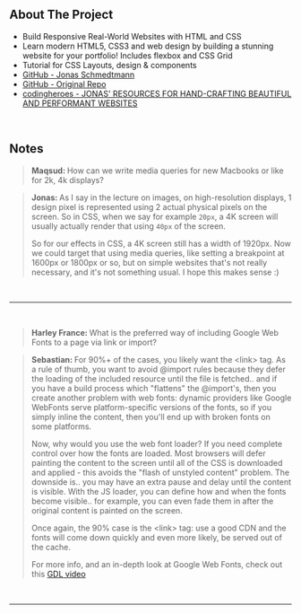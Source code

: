 ## About The Project

- Build Responsive Real-World Websites with HTML and CSS
- Learn modern HTML5, CSS3 and web design by building a stunning website for your portfolio! Includes flexbox and CSS Grid
- Tutorial for CSS Layouts, design & components
- [GitHub - Jonas Schmedtmann](https://github.com/jonasschmedtmann)
- [GitHub - Original Repo](https://github.com/jonasschmedtmann/html-css-course)
- [codingheroes - JONAS' RESOURCES FOR HAND-CRAFTING BEAUTIFUL AND PERFORMANT WEBSITES](https://codingheroes.io/resources/)

&nbsp;

## Notes

> <b>Maqsud: </b>How can we write media queries for new Macbooks or like for 2k, 4k displays?

> <b>Jonas: </b>As I say in the lecture on images, on high-resolution displays, 1 design pixel is represented using 2 actual physical pixels on the screen. So in CSS, when we say for example <code>20px</code>, a 4K screen will usually actually render that using <code>40px</code> of the screen.
>
> So for our effects in CSS, a 4K screen still has a width of 1920px. Now we could target that using media queries, like setting a breakpoint at 1600px or 1800px or so, but on simple websites that's not really necessary, and it's not something usual. I hope this makes sense :)

&nbsp;

---

&nbsp;

> <b>Harley France: </b>What is the preferred way of including Google Web Fonts to a page via link or import?

> <b>Sebastian: </b>For 90%+ of the cases, you likely want the &lt;link&gt; tag. As a rule of thumb, you want to avoid @import rules because they defer the loading of the included resource until the file is fetched.. and if you have a build process which "flattens" the @import's, then you create another problem with web fonts: dynamic providers like Google WebFonts serve platform-specific versions of the fonts, so if you simply inline the content, then you'll end up with broken fonts on some platforms.
>
> Now, why would you use the web font loader? If you need complete control over how the fonts are loaded. Most browsers will defer painting the content to the screen until all of the CSS is downloaded and applied - this avoids the "flash of unstyled content" problem. The downside is.. you may have an extra pause and delay until the content is visible. With the JS loader, you can define how and when the fonts become visible.. for example, you can even fade them in after the original content is painted on the screen.
>
> Once again, the 90% case is the &lt;link&gt; tag: use a good CDN and the fonts will come down quickly and even more likely, be served out of the cache.
>
> For more info, and an in-depth look at Google Web Fonts, check out this [GDL video](https://www.youtube.com/watch?v=sqesm0euf9M)

&nbsp;

---

&nbsp;
